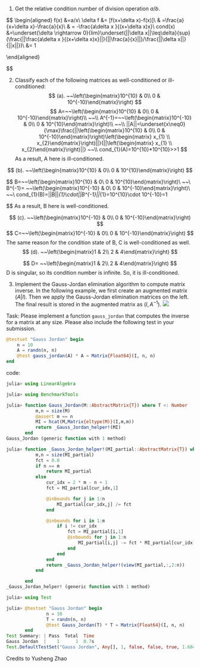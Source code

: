1. Get the relative condition number of division operation $a/b$.

$$
\begin{aligned}
f(x) &=a/x\\
\delta f &= [f(x+\delta x)-f(x)]\\
& =\frac{a}{x+\delta x}-\frac{a}{x}\\
& = -\frac{a\delta x }{(x+\delta x)x}\\
cond(x) &=\underset{\delta \rightarrow 0}{lim}\underset{||\delta x||\leq\delta}{sup}(\frac{||\frac{a\delta x }{(x+\delta x)x}||}{||\frac{a}{x}||}/\frac{||\delta x||}{||x||})\\
&= 1

\end{aligned}

$$



2. Classify each of the following matrices as well-conditioned or ill-conditioned:
$$
(a). ~~\left(\begin{matrix}10^{10} & 0\\ 0 & 10^{-10}\end{matrix}\right)
$$
$$
A=~~\left(\begin{matrix}10^{10} & 0\\ 0 & 10^{-10}\end{matrix}\right)\\
~~\\
A^{-1}=~~\left(\begin{matrix}10^{-10} & 0\\ 0 & 10^{10}\end{matrix}\right)\\
~~\\
||A||=\underset{x\neq0}{\max}\frac{||\left(\begin{matrix}10^{10} & 0\\ 0 & 10^{-10}\end{matrix}\right)\left(\begin{matrix} x_{1} \\ x_{2}\end{matrix}\right)||}{||\left(\begin{matrix} x_{1} \\ x_{2}\end{matrix}\right)||}
~~\\
cond_{1}(A)=10^{10}*10^{10}>>1
$$
As a result, A here is ill-conditioned.



$$
(b). ~~\left(\begin{matrix}10^{10} & 0\\ 0 & 10^{10}\end{matrix}\right)
$$

$$
B=~~\left(\begin{matrix}10^{10} & 0\\ 0 & 10^{10}\end{matrix}\right)\\
~~\\
B^{-1}= ~~\left(\begin{matrix}10^{-10} & 0\\ 0 & 10^{-10}\end{matrix}\right)\\
~~\\
cond_{1}(B)=||B||_{1}\cdot||B^{-1}||_{1}=10^{10}\cdot 10^{-10}=1

$$
As a result, B here is well-conditioned.

$$
(c). ~~\left(\begin{matrix}10^{-10} & 0\\ 0 & 10^{-10}\end{matrix}\right)
$$
$$
C=~~\left(\begin{matrix}10^{-10} & 0\\ 0 & 10^{-10}\end{matrix}\right)
$$
The same reason for the condition state of B, C is well-conditioned as well.
$$
(d). ~~\left(\begin{matrix}1 & 2\\ 2 & 4\end{matrix}\right)
$$


$$
D= ~~\left(\begin{matrix}1 & 2\\ 2 & 4\end{matrix}\right)
$$
D is singular, so its condition number is infinite. So, it is ill-conditioned.


3. Implement the Gauss-Jordan elimination algorithm to compute matrix inverse. In the following example, we first create an augmented matrix $(A | I)$. Then we apply the Gauss-Jordan elimination matrices on the left. The final result is stored in the augmented matrix as $(I, A^{-1})$.
![](https://user-images.githubusercontent.com/6257240/222182865-c2a1aa28-946a-4acb-8df8-f5d7da93c3ee.png)

Task: Please implement a function `gauss_jordan` that computes the inverse for a matrix at any size. Please also include the following test in your submission.
```julia
@testset "Gauss Jordan" begin
	n = 10
	A = randn(n, n)
	@test gauss_jordan(A) * A ≈ Matrix{Float64}(I, n, n)
end
```

code: 

```julia
julia> using LinearAlgebra

julia> using BenchmarkTools

julia> function Gauss_Jordan(M::AbstractMatrix{T}) where T <: Number
           m,n = size(M)
           @assert m == n
           MI = hcat(M,Matrix{eltype(M)}(I,m,m))
           return _Gauss_Jordan_helper!(MI)
       end
Gauss_Jordan (generic function with 1 method)

julia> function _Gauss_Jordan_helper!(MI_partial::AbstractMatrix{T}) where T <: Number
           m,n = size(MI_partial)
           fct = 0.0
           if n == m
               return MI_partial
           else
               cur_idx = 2 * m - n + 1
               fct = MI_partial[cur_idx,1]

               @inbounds for j in 1:n
                   MI_partial[cur_idx,j] /= fct
               end

               @inbounds for i in 1:m
                   if i != cur_idx
                       fct = MI_partial[i,1]
                       @inbounds for j in 1:n
                           MI_partial[i,j] -= fct * MI_partial[cur_idx,j]
                       end
                   end
               end
               return _Gauss_Jordan_helper!(view(MI_partial,:,2:n))
           end

       end
_Gauss_Jordan_helper! (generic function with 1 method)

julia> using Test

julia> @testset "Gauss Jordan" begin
               n = 10
               T = randn(n, n)
               @test Gauss_Jordan(T) * T ≈ Matrix{Float64}(I, n, n)
       end
Test Summary: | Pass  Total  Time
Gauss Jordan  |    1      1  0.7s
Test.DefaultTestSet("Gauss Jordan", Any[], 1, false, false, true, 1.684339958479303e9, 1.684339959164809e9)
```



Credits to  Yusheng Zhao

